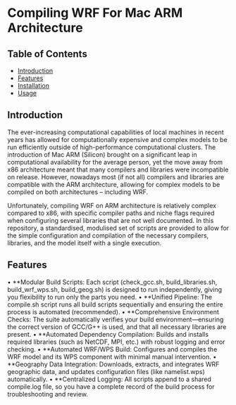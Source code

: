 # Compiling WRF For Mac ARM Architecture

## Table of Contents

- [Introduction](#introduction)
- [Features](#features)
- [Installation](#installation)
- [Usage](#usage)

## Introduction

The ever-increasing computational capabilities of local machines in recent years has allowed for computationally expensive and complex models to be run efficiently outside of high-performance computational clusters. The introduction of Mac ARM (Silicon) brought on a significant leap in computational availability for the average person, yet the move away from x86 architecture meant that many compilers and libraries were incompatible on release. However, nowadays most (if not all) compilers and libraries are compatible with the ARM architecture, allowing for complex models to be compiled on both architectures – including WRF.

Unfortunately, compiling WRF on ARM architecture is relatively complex compared to x86, with specific compiler paths and niche flags required when configuring several libraries that are not well documented. In this repository, a standardised, modulised set of scripts are provided to allow for the simple configuration and compilation of the necessary compilers, libraries, and the model itself with a single execution.

## Features

•	**Modular Build Scripts:
    Each script (check_gcc.sh, build_libraries.sh, build_wrf_wps.sh, build_geog.sh) is designed to run independently, giving you flexibility to run only the parts you need.
•	**Unified Pipeline:
    The compile.sh script runs all build scripts sequentially and ensuring the entire process is automated (recommended).
•	**Comprehensive Environment Checks:
    The suite automatically verifies your build environment—ensuring the correct version of GCC/G++ is used, and that all necessary libraries are present.
•	**Automated Dependency Compilation:
    Builds and installs required libraries (such as NetCDF, MPI, etc.) with robust logging and error checking.
•	**Automated WRF/WPS Build:
    Configures and compiles the WRF model and its WPS component with minimal manual intervention.
•	**Geography Data Integration:
    Downloads, extracts, and integrates WRF geographic data, and updates configuration files (like namelist.wps) automatically.
•	**Centralized Logging:
    All scripts append to a shared compile.log file, so you have a complete record of the build process for troubleshooting and review.
